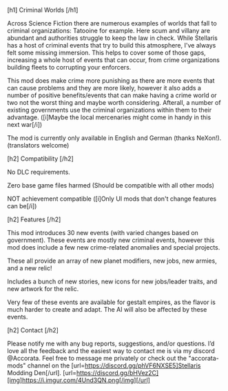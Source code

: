 [h1] Criminal Worlds [/h1]

Across Science Fiction there are numerous examples of worlds that fall to criminal organizations: Tatooine for example. Here scum and villany are abundant and authorities struggle to keep the law in check. While Stellaris has a host of criminal events that try to build this atmosphere, I've always felt some missing immersion. This helps to cover some of those gaps, increasing a whole host of events that can occur, from crime organizations building fleets to corrupting your enforcers.

This mod does make crime more punishing as there are more events that can cause problems and they are more likely, however it also adds a number of positive benefits/events that can make having a crime world or two not the worst thing and maybe worth considering. Afterall, a number of existing governments use the criminal organizations within them to their advantage. ([i]Maybe the local mercenaries might come in handy in this next war[/i])

The mod is currently only available in English and German (thanks NeXon!).
(translators welcome)

[h2] Compatibility [/h2]

No DLC requirements.

Zero base game files harmed (Should be compatible with all other mods)

NOT achievement compatible ([i]Only UI mods that don't change features can be[/i])

[h2] Features [/h2]

This mod introduces 30 new events (with varied changes based on government). These events are mostly new criminal events, however this mod does include a few new crime-related anomalies and special projects.

These all provide an array of new planet modifiers, new jobs, new armies, and a new relic!

Includes a bunch of new stories, new icons for new jobs/leader traits, and new artwork for the relic.

Very few of these events are available for gestalt empires, as the flavor is much harder to create and adapt. The AI will also be affected by these events.

[h2] Contact [/h2]

Please notify me with any bug reports, suggestions, and/or questions. I’d love all the feedback and the easiest way to contact me is via my discord @Accorata. Feel free to message me privately or check out the "accorata-mods" channel on the [url=https://discord.gg/phVF6NXSE5]Stellaris Modding Den[/url].
[url=https://discord.gg/bHVez2C][img]https://i.imgur.com/4Und3QN.png[/img][/url]